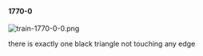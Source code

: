 #### 1770-0
![train-1770-0-0.png](https://github.com/lil-lab/nlvr/raw/master/nlvr/train/images/37/train-1770-0-0.png "train-1770-0-0.png")

there is exactly one black triangle not touching any edge